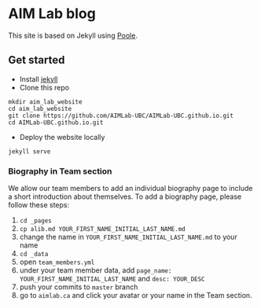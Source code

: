 # AIM Lab blog

This site is based on Jekyll using [Poole](http://getpoole.com).

## Get started

- Install [jekyll](https://jekyllrb.com/docs/installation/)
- Clone this repo
```
mkdir aim_lab_website
cd aim_lab_website
git clone https://github.com/AIMLab-UBC/AIMLab-UBC.github.io.git
cd AIMLab-UBC.github.io.git
```
- Deploy the website locally
```
jekyll serve
```

### Biography in Team section

We allow our team members to add an individual biography page to include a short introduction about themselves. To add a biography page, please follow these steps:
1. `cd _pages`
2. `cp alib.md YOUR_FIRST_NAME_INITIAL_LAST_NAME.md`
3. change the name in `YOUR_FIRST_NAME_INITIAL_LAST_NAME.md` to your name
4. `cd _data`
5. open `team_members.yml`
6. under your team member data, add `page_name: YOUR_FIRST_NAME_INITIAL_LAST_NAME` and `desc: YOUR_DESC`
7. push your commits to `master` branch
8. go to `aimlab.ca` and click your avatar or your name in the Team section. 

